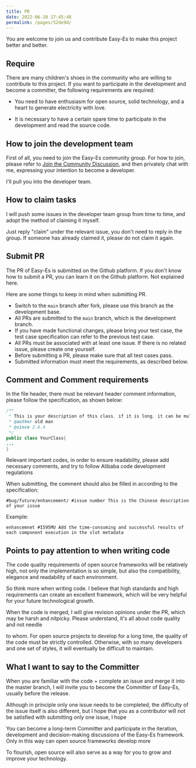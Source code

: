 ```yaml
---
title: PR
date: 2022-06-20 17:45:48
permalink: /pages/52de9d/
---
```


You are welcome to join us and contribute Easy-Es to make this project better and better.

## Require

There are many children's shoes in the community who are willing to contribute to this project. If you want to participate in the development and become a committer, the following requirements are required:


* You need to have enthusiasm for open source, solid technology, and a heart to generate electricity with love.

* It is necessary to have a certain spare time to participate in the development and read the source code.

## How to join the development team

First of all, you need to join the Easy-Es community group. For how to join, please refer to [Join the Community Discussion](/pages/52wa3b/), and then privately chat with me, expressing your intention to become a developer.

I'll pull you into the developer team.

## How to claim tasks

I will push some issues in the developer team group from time to time, and adopt the method of claiming it myself.

Just reply "claim" under the relevant issue, you don't need to reply in the group. If someone has already claimed it, please do not claim it again.

## Submit PR

The PR of Easy-Es is submitted on the Github platform. If you don't know how to submit a PR, you can learn it on the Github platform. Not explained here.

Here are some things to keep in mind when submitting PR.

* Switch to the `main` branch after fork, please use this branch as the development base.
* All PRs are submitted to the `main` branch, which is the development branch.
* If you have made functional changes, please bring your test case, the test case specification can refer to the previous test case.
* All PRs must be associated with at least one issue. If there is no related issue, please create one yourself.
* Before submitting a PR, please make sure that all test cases pass.
* Submitted information must meet the requirements, as described below.


## Comment and Comment requirements

In the file header, there must be relevant header comment information, please follow the specification, as shown below:
````java
/**
 * This is your description of this class, if it is long, it can be multi-line
 * @author old man
 * @since 2.6.4
 */
public class YourClass{
...
}
````

Relevant important codes, in order to ensure readability, please add necessary comments, and try to follow Alibaba code development regulations

When submitting, the comment should also be filled in according to the specification:
````
#bug/future/enhancement/ #issue number This is the Chinese description of your issue
````
Example:
````
enhancemnet #I595MU Add the time-consuming and successful results of each component execution in the slot metadata
````

## Points to pay attention to when writing code

The code quality requirements of open source frameworks will be relatively high, not only the implementation is so simple, but also the compatibility, elegance and readability of each environment.

So think more when writing code. I believe that high standards and high requirements can create an excellent framework, which will be very helpful for your future technological growth.

When the code is merged, I will give revision opinions under the PR, which may be harsh and nitpicky. Please understand, it's all about code quality and not needle

to whom. For open source projects to develop for a long time, the quality of the code must be strictly controlled. Otherwise, with so many developers and one set of styles, it will eventually be difficult to maintain.

## What I want to say to the Committer

When you are familiar with the code + complete an issue and merge it into the master branch, I will invite you to become the Committer of Easy-Es, usually before the release.

Although in principle only one issue needs to be completed, the difficulty of the issue itself is also different, but I hope that you as a contributor will not be satisfied with submitting only one issue, I hope

You can become a long-term Committer and participate in the iteration, development and decision-making discussions of the Easy-Es framework. Only in this way can open source frameworks develop more

To flourish, open source will also serve as a way for you to grow and improve your technology.